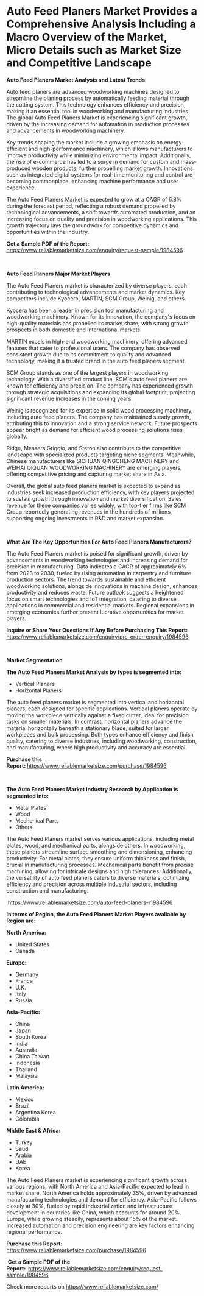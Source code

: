 <p><h1>Auto Feed Planers Market Provides a Comprehensive Analysis Including a Macro Overview of the Market, Micro Details such as Market Size and Competitive Landscape</h1></p><p><strong>Auto Feed Planers Market Analysis and Latest Trends</strong></p>
<p><p>Auto feed planers are advanced woodworking machines designed to streamline the planing process by automatically feeding material through the cutting system. This technology enhances efficiency and precision, making it an essential tool in woodworking and manufacturing industries. The global Auto Feed Planers Market is experiencing significant growth, driven by the increasing demand for automation in production processes and advancements in woodworking machinery.</p><p>Key trends shaping the market include a growing emphasis on energy-efficient and high-performance machinery, which allows manufacturers to improve productivity while minimizing environmental impact. Additionally, the rise of e-commerce has led to a surge in demand for custom and mass-produced wooden products, further propelling market growth. Innovations such as integrated digital systems for real-time monitoring and control are becoming commonplace, enhancing machine performance and user experience.</p><p>The Auto Feed Planers Market is expected to grow at a CAGR of 6.8% during the forecast period, reflecting a robust demand propelled by technological advancements, a shift towards automated production, and an increasing focus on quality and precision in woodworking applications. This growth trajectory lays the groundwork for competitive dynamics and opportunities within the industry.</p></p>
<p><strong>Get a Sample PDF of the Report:&nbsp;</strong> <a href="https://www.reliablemarketsize.com/enquiry/request-sample/1984596?utm_campaign=1898&utm_medium=2&utm_source=Github&utm_content=ia&utm_term=02032025&utm_id=auto-feed-planers">https://www.reliablemarketsize.com/enquiry/request-sample/1984596</a></p>
<p>&nbsp;</p>
<p><strong>Auto Feed Planers Major Market Players</strong></p>
<p><p>The Auto Feed Planers market is characterized by diverse players, each contributing to technological advancements and market dynamics. Key competitors include Kyocera, MARTIN, SCM Group, Weinig, and others.</p><p>Kyocera has been a leader in precision tool manufacturing and woodworking machinery. Known for its innovation, the company's focus on high-quality materials has propelled its market share, with strong growth prospects in both domestic and international markets. </p><p>MARTIN excels in high-end woodworking machinery, offering advanced features that cater to professional users. The company has observed consistent growth due to its commitment to quality and advanced technology, making it a trusted brand in the auto feed planers segment.</p><p>SCM Group stands as one of the largest players in woodworking technology. With a diversified product line, SCM's auto feed planers are known for efficiency and precision. The company has experienced growth through strategic acquisitions and expanding its global footprint, projecting significant revenue increases in the coming years.</p><p>Weinig is recognized for its expertise in solid wood processing machinery, including auto feed planers. The company has maintained steady growth, attributing this to innovation and a strong service network. Future prospects appear bright as demand for efficient wood processing solutions rises globally.</p><p>Ridge, Messers Griggio, and Steton also contribute to the competitive landscape with specialized products targeting niche segments. Meanwhile, Chinese manufacturers like SICHUAN QINGCHENG MACHINERY and WEIHAI QIQUAN WOODWORKING MACHINERY are emerging players, offering competitive pricing and capturing market share in Asia.</p><p>Overall, the global auto feed planers market is expected to expand as industries seek increased production efficiency, with key players projected to sustain growth through innovation and market diversification. Sales revenue for these companies varies widely, with top-tier firms like SCM Group reportedly generating revenues in the hundreds of millions, supporting ongoing investments in R&D and market expansion.</p></p>
<p>&nbsp;</p>
<p><strong>What Are The Key Opportunities For Auto Feed Planers Manufacturers?</strong></p>
<p><p>The Auto Feed Planers market is poised for significant growth, driven by advancements in woodworking technologies and increasing demand for precision in manufacturing. Data indicates a CAGR of approximately 6% from 2023 to 2030, fueled by rising automation in carpentry and furniture production sectors. The trend towards sustainable and efficient woodworking solutions, alongside innovations in machine design, enhances productivity and reduces waste. Future outlook suggests a heightened focus on smart technologies and IoT integration, catering to diverse applications in commercial and residential markets. Regional expansions in emerging economies further present lucrative opportunities for market players.</p></p>
<p><strong>Inquire or Share Your Questions If Any Before Purchasing This Report:</strong> <a href="https://www.reliablemarketsize.com/enquiry/pre-order-enquiry/1984596?utm_campaign=1898&utm_medium=2&utm_source=Github&utm_content=ia&utm_term=02032025&utm_id=auto-feed-planers">https://www.reliablemarketsize.com/enquiry/pre-order-enquiry/1984596</a></p>
<p>&nbsp;</p>
<p><strong>Market Segmentation</strong></p>
<p><strong>The Auto Feed Planers Market Analysis by types is segmented into:</strong></p>
<p><ul><li>Vertical Planers</li><li>Horizontal Planers</li></ul></p>
<p><p>The auto feed planers market is segmented into vertical and horizontal planers, each designed for specific applications. Vertical planers operate by moving the workpiece vertically against a fixed cutter, ideal for precision tasks on smaller materials. In contrast, horizontal planers advance the material horizontally beneath a stationary blade, suited for larger workpieces and bulk processing. Both types enhance efficiency and finish quality, catering to diverse industries, including woodworking, construction, and manufacturing, where high productivity and accuracy are essential.</p></p>
<p><strong>Purchase this Report:&nbsp;</strong><a href="https://www.reliablemarketsize.com/purchase/1984596?utm_campaign=1898&utm_medium=2&utm_source=Github&utm_content=ia&utm_term=02032025&utm_id=auto-feed-planers">https://www.reliablemarketsize.com/purchase/1984596</a></p>
<p>&nbsp;</p>
<p><strong>The Auto Feed Planers Market Industry Research by Application is segmented into:</strong></p>
<p><ul><li>Metal Plates</li><li>Wood</li><li>Mechanical Parts</li><li>Others</li></ul></p>
<p><p>The Auto Feed Planers market serves various applications, including metal plates, wood, and mechanical parts, alongside others. In woodworking, these planers streamline surface smoothing and dimensioning, enhancing productivity. For metal plates, they ensure uniform thickness and finish, crucial in manufacturing processes. Mechanical parts benefit from precise machining, allowing for intricate designs and high tolerances. Additionally, the versatility of auto feed planers caters to diverse materials, optimizing efficiency and precision across multiple industrial sectors, including construction and manufacturing.</p></p>
<p><a href="https://www.reliablemarketsize.com/auto-feed-planers-r1984596?utm_campaign=1898&utm_medium=2&utm_source=Github&utm_content=ia&utm_term=02032025&utm_id=auto-feed-planers">&nbsp;https://www.reliablemarketsize.com/auto-feed-planers-r1984596</a></p>
<p><strong>In terms of Region, the Auto Feed Planers Market Players available by Region are:</strong></p>
<p>
    <p> <strong> North America: </strong>
        <ul>
            <li>United States</li>
            <li>Canada</li>
        </ul>
        </p> 
    <p> <strong> Europe: </strong>
        <ul>
            <li>Germany</li>
            <li>France</li>
            <li>U.K.</li>
            <li>Italy</li>
            <li>Russia</li>
        </ul>
        </p> 
    <p> <strong> Asia-Pacific: </strong>
        <ul>
            <li>China</li>
            <li>Japan</li>
            <li>South Korea</li>
            <li>India</li>
            <li>Australia</li>
            <li>China Taiwan</li>
            <li>Indonesia</li>
            <li>Thailand</li>
            <li>Malaysia</li>
        </ul>
        </p> 
    <p> <strong> Latin America: </strong>
        <ul>
            <li>Mexico</li>
            <li>Brazil</li>
            <li>Argentina Korea</li>
            <li>Colombia</li>
        </ul>
        </p> 
    <p> <strong> Middle East & Africa: </strong>
        <ul>
            <li>Turkey</li>
            <li>Saudi</li>
            <li>Arabia</li>
            <li>UAE</li>
            <li>Korea</li>
        </ul>
    </p>
    </p>
<p><p>The Auto Feed Planers market is experiencing significant growth across various regions, with North America and Asia-Pacific expected to lead in market share. North America holds approximately 35%, driven by advanced manufacturing technologies and demand for efficiency. Asia-Pacific follows closely at 30%, fueled by rapid industrialization and infrastructure development in countries like China, which accounts for around 20%. Europe, while growing steadily, represents about 15% of the market. Increased automation and precision engineering are key factors enhancing regional performance.</p></p>
<p><strong>Purchase this Report: </strong><a href="https://www.reliablemarketsize.com/purchase/1984596?utm_campaign=1898&utm_medium=2&utm_source=Github&utm_content=ia&utm_term=02032025&utm_id=auto-feed-planers">https://www.reliablemarketsize.com/purchase/1984596</a></p>
<p>&nbsp;<strong>Get a Sample PDF of the Report:&nbsp;&nbsp;</strong><a href="https://www.reliablemarketsize.com/enquiry/request-sample/1984596?utm_campaign=1898&utm_medium=2&utm_source=Github&utm_content=ia&utm_term=02032025&utm_id=auto-feed-planers">https://www.reliablemarketsize.com/enquiry/request-sample/1984596</a></p>
<p><strong></strong></p>
<p>Check more reports on <a href="https://www.reliablemarketsize.com/?utm_campaign=1898&utm_medium=2&utm_source=Github&utm_content=ia&utm_term=02032025&utm_id=auto-feed-planers">https://www.reliablemarketsize.com/</a></p>